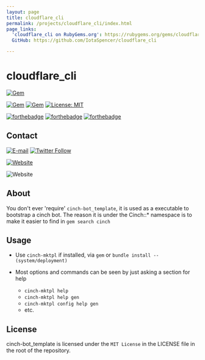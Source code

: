 ```yaml
---
layout: page
title: cloudflare_cli
permalink: /projects/cloudflare_cli/index.html
page_links:
  'cloudflare_cli on RubyGems.org': https://rubygems.org/gems/cloudflare_cli
  GitHub: https://github.com/IotaSpencer/cloudflare_cli

---
```

# cloudflare_cli

<div markdown="1">

[![Gem](https://img.shields.io/gem/v/cloudflare_cli.svg?style=for-the-badge)](https://rubygems.org/gems/cloudflare_cli)

[![Gem](https://img.shields.io/gem/dt/cloudflare_cli.svg?style=for-the-badge)](https://rubygems.org/gems/cloudflare_cli)
[![Gem](https://img.shields.io/gem/dtv/cloudflare_cli.svg?style=for-the-badge)](https://rubygems.org/gems/cloudflare_cli)
[![License: MIT](https://img.shields.io/badge/License-MIT-yellow.svg?style=for-the-badge)](https://opensource.org/licenses/MIT)

[![forthebadge](https://forthebadge.com/images/badges/uses-badges.svg)](https://forthebadge.com)
[![forthebadge](https://forthebadge.com/images/badges/built-with-love.svg)](https://forthebadge.com)
[![forthebadge](https://forthebadge.com/images/badges/uses-git.svg)](https://forthebadge.com)

## Contact

[![E-mail](https://img.shields.io/badge/Email-Me-green.svg?style=for-the-badge)](mailto:me@iotaspencer.me)
[![Twitter Follow](https://img.shields.io/twitter/follow/IotaEcode.svg?label=Follow%20Me%20on%20Twitter&style=for-the-badge)](https://twitter.com/IotaEcode)

[![Website](https://img.shields.io/website-up-down-green-red/https/iotaspencer.me.svg?label=My%20Site%20-%20IotaSpencer%2Eme&style=for-the-badge)](https://iotaspencer.me)

![Website](https://img.shields.io/website/http/shields.io.svg?label=cinch-bot_template%20on%20IotaSpencer.me&style=for-the-badge)

</div>

## About

You don't ever 'require' `cinch-bot_template`, it is used as a executable to bootstrap a cinch bot.
The reason it is under the  Cinch::* namespace is to make it easier to find in `gem search cinch`

## Usage

* Use `cinch-mktpl` if installed, via `gem` or `bundle install --(system/deployment)`

* Most options and commands can be seen by just asking a section for help
  * `cinch-mktpl help`
  * `cinch-mktpl help gen`
  * `cinch-mktpl config help gen`
  * etc.

## License

cinch-bot_template is licensed under the `MIT License` in the LICENSE file in the root of the repository.
